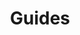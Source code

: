---
title: 'Guides'
breadcrumb_title: 'Guides'
layout: 'block'
tags: 'hidden'
meta_title: "Guides - MultiSafepay Docs"
meta_description: "Sign up. Build and test your payments integration. Explore our products and services. Use our API Reference, SDKs, and wrappers. Get support."
logo: '/svgs/Popular.svg'
short_description: 'We offer step-by-step instructions to help you get the most from our products.'
weight: 50
---